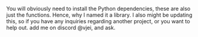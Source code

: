 You will obviously need to install the Python dependencies, these are also just the functions. Hence, why I named it a library.
I also might be updating this, so if you have any inquiries regarding another project, or you want to help out. add me on discord @vjei, and ask.
